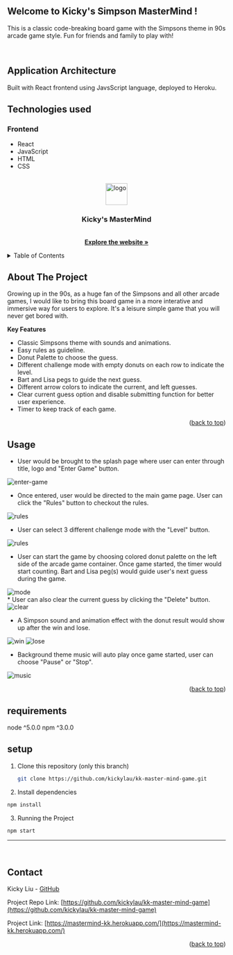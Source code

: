 ## Welcome to Kicky's Simpson MasterMind !

This is a classic code-breaking board game with the Simpsons theme in 90s arcade game style. Fun for friends and family to play with!

</br>

## Application Architecture

Built with React frontend using JavsScript language, deployed to Heroku.
</br>


## Technologies used

### Frontend

* React
* JavaScript
* HTML
* CSS



<div id="top"></div>

<!-- PROJECT LOGO -->
<br />
<div align="center">
   <a href="https://mastermind-kk.herokuapp.com/"> 
<img height="50" height="50" alt="logo" src="https://user-images.githubusercontent.com/94200416/213108684-2c6f743e-2f1b-42d3-ade8-ab2ed7ddd52a.png">
  </a>

<h3 align="center"> Kicky's MasterMind  </h3>

  <p align="center">
    <br />
    <a href="https://mastermind-kk.herokuapp.com/"><strong>Explore the website »</strong></a>
    <br />
  </p>
</div>



<!-- TABLE OF CONTENTS -->
<details>
  <summary>Table of Contents</summary>
  <ol>
    <li>
      <a href="#about-the-project">About The Project</a>
      <ul>
        <li><a href="#key-features">Key Features</a></li>
      </ul>
    </li>
    <li><a href="#usage">Usage</a></li>
    <li><a href="#contact">Contact</a></li>
  </ol>
</details>




<!-- ABOUT THE PROJECT -->
## About The Project

Growing up in the 90s, as a huge fan of the Simpsons and all other arcade games, I would like to bring this board game in a more interative and immersive way for users to explore. It's a leisure simple game that you will never get bored with. 



**Key Features**
* Classic Simpsons theme with sounds and animations.
* Easy rules as guideline.
* Donut Palette to choose the guess.
* Different challenge mode with empty donuts on each row to indicate the level.
* Bart and Lisa pegs to guide the next guess.
* Different arrow colors to indicate the current, and left guesses. 
* Clear current guess option and disable submitting function for better user experience.
* Timer to keep track of each game.


<p align="right">(<a href="#top">back to top</a>)</p>





<!-- USAGE EXAMPLES -->
## Usage


* User would be brought to the splash page where user can enter through title, logo and "Enter Game" button. 
<img alt="enter-game" src="https://user-images.githubusercontent.com/94200416/213113062-f1891603-433a-4cba-8f09-a0a7ec3fbd66.gif">

</br>



* Once entered, user would be directed to the main game page. User can click the "Rules" button to checkout the rules.
<img alt="rules" src="https://user-images.githubusercontent.com/94200416/213113883-480c48b5-f4ea-4520-91e6-9267d76da9a3.gif">


</br>

* User can select 3 different challenge mode with the "Level" button.
<img alt="rules" src="https://user-images.githubusercontent.com/94200416/213116397-dda47b02-ac09-451d-9b4b-fef9b2d126be.gif">

</br>

* User can start the game by choosing colored donut palette on the left side of the arcade game container. Once game started, the timer would start counting. Bart and Lisa peg(s) would guide user's next guess during the game.
<img alt="mode" src="https://user-images.githubusercontent.com/94200416/213115147-c2ca84ae-cdd9-4677-aca9-1dc61a3f1cd9.gif">


</br>
* User can also clear the current guess by clicking the "Delete" button.
<img alt="clear" src="https://user-images.githubusercontent.com/94200416/213116745-dd2887ab-ee51-42d2-9d4c-89c03961a617.gif">


</br>


* A Simpson sound and animation effect with the donut result would show up after the win and lose.
<img alt="win" src="https://user-images.githubusercontent.com/94200416/213117236-9b395811-7e81-419b-ba44-ceb8153af38b.gif">
<img alt="lose" src="https://user-images.githubusercontent.com/94200416/213117538-1734ea0b-28b4-44c3-b97c-ce647821ac88.gif">

</br>

* Background theme music will auto play once game started, user can choose "Pause" or "Stop".
<img alt="music" src="https://user-images.githubusercontent.com/94200416/213117834-e0db697d-1a2a-41e2-be79-6d83f15e9d3d.gif">

</br>

<p align="right">(<a href="#top">back to top</a>)</p>




## requirements

node ^5.0.0
npm ^3.0.0

## setup
1. Clone this repository (only this branch)

   ```bash
   git clone https://github.com/kickylau/kk-master-mind-game.git
   ```

2. Install dependencies
 ```bash
npm install
```

3. Running the Project
 ```bash
npm start
```

***

<br>






<!-- CONTACT -->
## Contact


Kicky Liu - [GitHub](https://github.com/kickylau)

Project Repo Link: [https://github.com/kickylau/kk-master-mind-game](https://github.com/kickylau/kk-master-mind-game)

Project Link: [https://mastermind-kk.herokuapp.com/](https://mastermind-kk.herokuapp.com/)

<p align="right">(<a href="#top">back to top</a>)</p>
